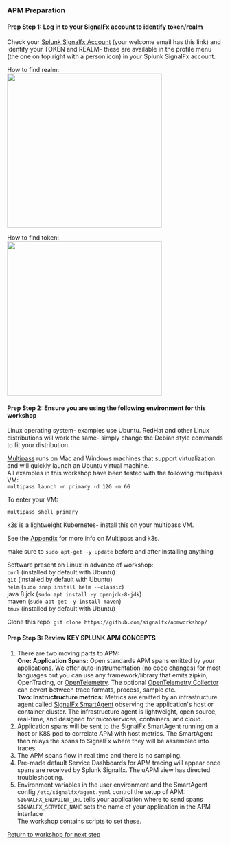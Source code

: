 ### APM Preparation

#### Prep Step 1: Log in to your SignalFx account to identify token/realm  

Check your [Splunk Signalfx Account](https://login.signalfx.com) (your welcome email has this link) and identify your TOKEN and REALM- these are available in the profile menu (the one on top right with a person icon) in your Splunk SignalFx account.

How to find realm:  
<img src="../../../assets/org.png" width="360" />  

How to find token:  
<img src="../../../assets/token.png" width="360" />  


#### Prep Step 2: Ensure you are using the following environment for this workshop  

Linux operating system- examples use Ubuntu. RedHat and other Linux distributions will work the same- simply change the Debian style commands to fit your distribution.

[Multipass](multipass.run) runs on Mac and Windows machines that support virtualization and will quickly launch an Ubuntu virtual machine.  
All examples in this workshop have been tested with the following multipass VM:  
`multipass launch -n primary -d 12G -m 6G`

To enter your VM:

`multipass shell primary`

[k3s](https://k3s.io/) is a lightweight Kubernetes- install this on your multipass VM. 

See the [Appendix](4-appendix.md) for more info on Multipass and k3s.

make sure to `sudo apt-get -y update` before and after installing anything

Software present on Linux in advance of workshop:  
`curl`     (installed by default with Ubuntu)  
`git`      (installed by default with Ubuntu)  
`helm`     (`sudo snap install helm --classic`)   
java 8 jdk (`sudo apt install -y openjdk-8-jdk`)      
maven      (`sudo apt-get -y install maven`)  
`tmux`     (installed by default with Ubuntu)  

Clone this repo: `git clone https://github.com/signalfx/apmworkshop/`

#### Prep Step 3: Review KEY SPLUNK APM CONCEPTS
1. There are two moving parts to APM:    
   **One: Application Spans:** Open standards APM spans emitted by your applications. We offer auto-instrumentation (no code changes) for most languages but you can use any framework/library that emits zipkin, OpenTracing, or [OpenTelemetry](https://opentelemtry.io). The optional [OpenTelemetry Collector](https://github.com/open-telemetry/opentelemetry-collector) can covert between trace formats, process, sample etc.  
   **Two: Instructructure metrics:** Metrics are emitted by an infrastructure agent called [SignalFx SmartAgent](https://docs.signalfx.com/en/latest/integrations/agent/agent-install-methods.html) observing the application's host or container cluster. The infrastructure agent is lightweight, open source, real-time, and designed for microservices, containers, and cloud.   
2. Application spans will be sent to the SignalFx SmartAgent running on a host or K8S pod to correlate APM with host metrics. The SmartAgent then relays the spans to SignalFx where they will be assembled into traces.   
3. The APM spans flow in real time and there is no sampling.  
4. Pre-made default Service Dashboards for APM tracing will appear once spans are received by Splunk Signalfx. The uAPM view has directed troubleshooting. 
5. Environment variables in the user environment and the SmartAgent config `/etc/signalfx/agent.yaml` control the setup of APM:      
`SIGNALFX_ENDPOINT_URL` tells your application where to send spans  
`SIGNALFX_SERVICE_NAME` sets the name of your application in the APM interface  
The workshop contains scripts to set these.

[Return to workshop for next step](../README.md)
